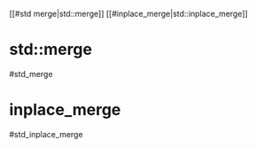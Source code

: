 
[[#std merge|std::merge]]
[[#inplace_merge|std::inplace_merge]]


# std::merge
#std_merge






# inplace_merge
#std_inplace_merge








